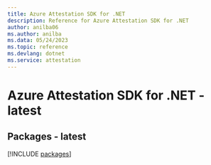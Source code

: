 ```yaml
---
title: Azure Attestation SDK for .NET
description: Reference for Azure Attestation SDK for .NET
author: anilba06
ms.author: anilba
ms.data: 05/24/2023
ms.topic: reference
ms.devlang: dotnet
ms.service: attestation
---
```

# Azure Attestation SDK for .NET - latest
## Packages - latest
[!INCLUDE [packages](attestation-index.md)]